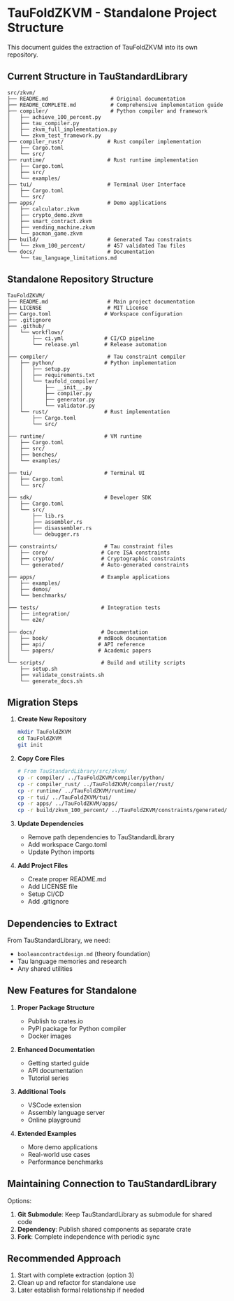 # TauFoldZKVM - Standalone Project Structure

This document guides the extraction of TauFoldZKVM into its own repository.

## Current Structure in TauStandardLibrary

```
src/zkvm/
├── README.md                    # Original documentation
├── README_COMPLETE.md           # Comprehensive implementation guide
├── compiler/                    # Python compiler and framework
│   ├── achieve_100_percent.py
│   ├── tau_compiler.py
│   ├── zkvm_full_implementation.py
│   └── zkvm_test_framework.py
├── compiler_rust/              # Rust compiler implementation
│   ├── Cargo.toml
│   └── src/
├── runtime/                    # Rust runtime implementation
│   ├── Cargo.toml
│   ├── src/
│   └── examples/
├── tui/                        # Terminal User Interface
│   ├── Cargo.toml
│   └── src/
├── apps/                       # Demo applications
│   ├── calculator.zkvm
│   ├── crypto_demo.zkvm
│   ├── smart_contract.zkvm
│   ├── vending_machine.zkvm
│   └── pacman_game.zkvm
├── build/                      # Generated Tau constraints
│   └── zkvm_100_percent/       # 457 validated Tau files
└── docs/                       # Documentation
    └── tau_language_limitations.md
```

## Standalone Repository Structure

```
TauFoldZKVM/
├── README.md                   # Main project documentation
├── LICENSE                     # MIT License
├── Cargo.toml                 # Workspace configuration
├── .gitignore
├── .github/
│   └── workflows/
│       ├── ci.yml             # CI/CD pipeline
│       └── release.yml        # Release automation
│
├── compiler/                   # Tau constraint compiler
│   ├── python/                # Python implementation
│   │   ├── setup.py
│   │   ├── requirements.txt
│   │   └── taufold_compiler/
│   │       ├── __init__.py
│   │       ├── compiler.py
│   │       ├── generator.py
│   │       └── validator.py
│   └── rust/                  # Rust implementation
│       ├── Cargo.toml
│       └── src/
│
├── runtime/                   # VM runtime
│   ├── Cargo.toml
│   ├── src/
│   ├── benches/
│   └── examples/
│
├── tui/                       # Terminal UI
│   ├── Cargo.toml
│   └── src/
│
├── sdk/                       # Developer SDK
│   ├── Cargo.toml
│   └── src/
│       ├── lib.rs
│       ├── assembler.rs
│       ├── disassembler.rs
│       └── debugger.rs
│
├── constraints/               # Tau constraint files
│   ├── core/                 # Core ISA constraints
│   ├── crypto/               # Cryptographic constraints
│   └── generated/            # Auto-generated constraints
│
├── apps/                     # Example applications
│   ├── examples/
│   ├── demos/
│   └── benchmarks/
│
├── tests/                    # Integration tests
│   ├── integration/
│   └── e2e/
│
├── docs/                     # Documentation
│   ├── book/                # mdBook documentation
│   ├── api/                 # API reference
│   └── papers/              # Academic papers
│
└── scripts/                  # Build and utility scripts
    ├── setup.sh
    ├── validate_constraints.sh
    └── generate_docs.sh
```

## Migration Steps

1. **Create New Repository**
   ```bash
   mkdir TauFoldZKVM
   cd TauFoldZKVM
   git init
   ```

2. **Copy Core Files**
   ```bash
   # From TauStandardLibrary/src/zkvm/
   cp -r compiler/ ../TauFoldZKVM/compiler/python/
   cp -r compiler_rust/ ../TauFoldZKVM/compiler/rust/
   cp -r runtime/ ../TauFoldZKVM/runtime/
   cp -r tui/ ../TauFoldZKVM/tui/
   cp -r apps/ ../TauFoldZKVM/apps/
   cp -r build/zkvm_100_percent/ ../TauFoldZKVM/constraints/generated/
   ```

3. **Update Dependencies**
   - Remove path dependencies to TauStandardLibrary
   - Add workspace Cargo.toml
   - Update Python imports

4. **Add Project Files**
   - Create proper README.md
   - Add LICENSE file
   - Setup CI/CD
   - Add .gitignore

## Dependencies to Extract

From TauStandardLibrary, we need:
- `booleancontractdesign.md` (theory foundation)
- Tau language memories and research
- Any shared utilities

## New Features for Standalone

1. **Proper Package Structure**
   - Publish to crates.io
   - PyPI package for Python compiler
   - Docker images

2. **Enhanced Documentation**
   - Getting started guide
   - API documentation
   - Tutorial series

3. **Additional Tools**
   - VSCode extension
   - Assembly language server
   - Online playground

4. **Extended Examples**
   - More demo applications
   - Real-world use cases
   - Performance benchmarks

## Maintaining Connection to TauStandardLibrary

Options:
1. **Git Submodule**: Keep TauStandardLibrary as submodule for shared code
2. **Dependency**: Publish shared components as separate crate
3. **Fork**: Complete independence with periodic sync

## Recommended Approach

1. Start with complete extraction (option 3)
2. Clean up and refactor for standalone use
3. Later establish formal relationship if needed